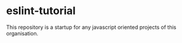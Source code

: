 # eslint-tutorial
This repository is a startup for any javascript oriented projects of this organisation. 
